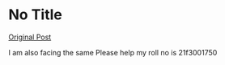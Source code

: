 # No Title

[Original Post](https://discourse.onlinedegree.iitm.ac.in/t/171141/25)

<p>I am also facing the same Please help my roll no is 21f3001750</p>